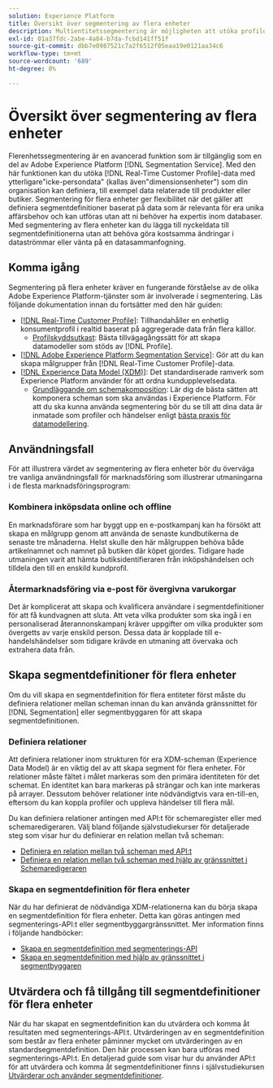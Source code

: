 ```yaml
---
solution: Experience Platform
title: Översikt över segmentering av flera enheter
description: Multientitetssegmentering är möjligheten att utöka profildata med ytterligare data baserat på produkter, butiker eller andra icke-profilklasser. När de är anslutna blir data från ytterligare klasser tillgängliga som om de vore inbyggda i profilschemat.
exl-id: 01a37fdc-2abe-4a84-b7da-fcbd141ff51f
source-git-commit: dbb7e0987521c7a2f6512f05eaa19e0121aa34c6
workflow-type: tm+mt
source-wordcount: '689'
ht-degree: 0%

---
```


# Översikt över segmentering av flera enheter

Flerenhetssegmentering är en avancerad funktion som är tillgänglig som en del av Adobe Experience Platform [!DNL Segmentation Service]. Med den här funktionen kan du utöka [!DNL Real-Time Customer Profile]-data med ytterligare&quot;icke-persondata&quot; (kallas även&quot;dimensionsenheter&quot;) som din organisation kan definiera, till exempel data relaterade till produkter eller butiker. Segmentering för flera enheter ger flexibilitet när det gäller att definiera segmentdefinitioner baserat på data som är relevanta för era unika affärsbehov och kan utföras utan att ni behöver ha expertis inom databaser. Med segmentering av flera enheter kan du lägga till nyckeldata till segmentdefinitionerna utan att behöva göra kostsamma ändringar i dataströmmar eller vänta på en datasammanfogning.

## Komma igång

Segmentering på flera enheter kräver en fungerande förståelse av de olika Adobe Experience Platform-tjänster som är involverade i segmentering. Läs följande dokumentation innan du fortsätter med den här guiden:

* [[!DNL Real-Time Customer Profile]](../profile/home.md): Tillhandahåller en enhetlig konsumentprofil i realtid baserat på aggregerade data från flera källor.
   * [Profilskyddsutkast](../profile/guardrails.md): Bästa tillvägagångssätt för att skapa datamodeller som stöds av [!DNL Profile].
* [[!DNL Adobe Experience Platform Segmentation Service]](./home.md): Gör att du kan skapa målgrupper från [!DNL Real-Time Customer Profile]-data.
* [[!DNL Experience Data Model (XDM)]](../xdm/home.md): Det standardiserade ramverk som Experience Platform använder för att ordna kundupplevelsedata.
   * [Grundläggande om schemakomposition](../xdm/schema/composition.md#union): Lär dig de bästa sätten att komponera scheman som ska användas i Experience Platform. För att du ska kunna använda segmentering bör du se till att dina data är inmatade som profiler och händelser enligt [bästa praxis för datamodellering](../xdm/schema/best-practices.md).

## Användningsfall

För att illustrera värdet av segmentering av flera enheter bör du överväga tre vanliga användningsfall för marknadsföring som illustrerar utmaningarna i de flesta marknadsföringsprogram:

### Kombinera inköpsdata online och offline

En marknadsförare som har byggt upp en e-postkampanj kan ha försökt att skapa en målgrupp genom att använda de senaste kundbutikerna de senaste tre månaderna. Helst skulle den här målgruppen behöva både artikelnamnet och namnet på butiken där köpet gjordes. Tidigare hade utmaningen varit att hämta butiksidentifieraren från inköpshändelsen och tilldela den till en enskild kundprofil.

### Återmarknadsföring via e-post för övergivna varukorgar

Det är komplicerat att skapa och kvalificera användare i segmentdefinitioner för att få kundvagnen att sluta. Att veta vilka produkter som ska ingå i en personaliserad återannonskampanj kräver uppgifter om vilka produkter som övergetts av varje enskild person. Dessa data är kopplade till e-handelshändelser som tidigare krävde en utmaning att övervaka och extrahera data från.

## Skapa segmentdefinitioner för flera enheter

Om du vill skapa en segmentdefinition för flera entiteter först måste du definiera relationer mellan scheman innan du kan använda gränssnittet för [!DNL Segmentation] eller segmentbyggaren för att skapa segmentdefinitionen.

### Definiera relationer

Att definiera relationer inom strukturen för era XDM-scheman (Experience Data Model) är en viktig del av att skapa segment för flera enheter. För relationer måste fältet i målet markeras som den primära identiteten för det schemat. En identitet kan bara markeras på strängar och kan inte markeras på arrayer. Dessutom behöver relationer inte nödvändigtvis vara en-till-en, eftersom du kan koppla profiler och uppleva händelser till flera mål.

Du kan definiera relationer antingen med API:t för schemaregister eller med schemaredigeraren. Välj bland följande självstudiekurser för detaljerade steg som visar hur du definierar en relation mellan två scheman:

* [Definiera en relation mellan två scheman med API:t](../xdm/tutorials/relationship-api.md)
* [Definiera en relation mellan två scheman med hjälp av gränssnittet i Schemaredigeraren](../xdm/tutorials/relationship-ui.md)

### Skapa en segmentdefinition för flera enheter

När du har definierat de nödvändiga XDM-relationerna kan du börja skapa en segmentdefinition för flera enheter. Detta kan göras antingen med segmenterings-API:t eller segmentbyggargränssnittet. Mer information finns i följande handböcker:

* [Skapa en segmentdefinition med segmenterings-API](./tutorials/create-a-segment.md)
* [Skapa en segmentdefinition med hjälp av gränssnittet i segmentbyggaren](./ui/overview.md)

## Utvärdera och få tillgång till segmentdefinitioner för flera enheter

När du har skapat en segmentdefinition kan du utvärdera och komma åt resultaten med segmenterings-API:t. Utvärderingen av en segmentdefinition som består av flera enheter påminner mycket om utvärderingen av en standardsegmentdefinition. Den här processen kan bara utföras med segmenterings-API:t. En detaljerad guide som visar hur du använder API:t för att utvärdera och komma åt segmentdefinitioner finns i självstudiekursen [Utvärderar och använder segmentdefinitioner](./tutorials/evaluate-a-segment.md).
